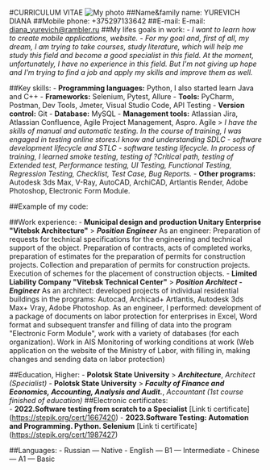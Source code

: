#CURRICULUM VITAE
![My photo](     )
##Name&family name: YUREVICH DIANA
##Mobile phone: +375297133642
##E-mail: E-mail: diana_yurevich@rambler.ru
##My lifes goals in work:
    - _I want to learn how to create mobile applications, website._ 
    - _For my goal and, first of all, my dream, I am trying to take courses, study literature, which will help me study this field and become a good specialist in this field. At the moment, unfortunately, I have no experience in this field. But I'm not giving up hope and I'm trying to find a job and apply my skills and improve them as well._

##Key skills:
    - **Programming languages:** Python, I also started learn Java and C++
    - **Frameworks:** Selenium, Pytest, Allure
    - **Tools:** PyCharm, Postman, Dev Tools, Jmeter, Visual Studio Code, API Testing
    - **Version control:** Git
    - **Database:** MySQL
    - **Management tools:** Atlassian Jira,  Atlassian Confluence,  Agile Project Management, Aspro. Agile
    > *I have the skills of manual and automatic testing. In the course of training, I was engaged in testing online stores.I know and understanding SDLC - software development lifecycle and STLC - software testing lifecycle. In process of training, I learned smoke testing, testing of ?Critical path, testing of Extended test, Performance testing, UI Testing, Functional Testing, Regression Testing, Checklist, Test Case, Bug Reports.*
    - **Other programs:** Autodesk 3ds Max,  V-Ray,  AutoCAD, ArchiCAD,  Artlantis Render, Adobe Photoshop, Electronic Form Module.

##Example of my code:


##Work experience:
    - **Municipal design and production Unitary Enterprise "Vitebsk Architecture"**
    > **_Position Engineer_** As an engineer: Preparation of requests for technical specifications for the engineering and technical support of the object. Preparation of contracts, acts of completed works, preparation of estimates for the preparation
    of permits for construction projects. Collection and preparation of permits for construction projects. Execution of schemes for the placement of construction objects.
    - **Limited Liability Company "Vitebsk Technical Center"**
    > **_Position  Architect - Engineer_** As an architect: developed projects of individual residential buildings in the programs: Autocad, Archicad+ Artlantis, Autodesk 3ds Max+ Vray, Adobe Photoshop.
    As an engineer, I performed: development of a package of documents on labor protection for enterprises in Excel, Word format and subsequent transfer and filling of data into the program "Electronic Form Module", work with a variety of databases (for each organization). Work in AIS Monitoring of working conditions at work (Web application on the website of the Ministry of Labor, with filling in, making changes and sending data on labor protection)
    
##Education, Higher:
    - **Polotsk State University**
    > **_Architecture_**, 
    *Аrchitect (Specialist)*
    - **Polotsk State University**
    > **_Faculty of Finance and Economics, Accounting, Analysis and Audit._**, 
    *Accountant (1st course finished of education)*
##Electronic certificates:  
    - **2022.Software testing from scratch to a Specialist**
    [Link ti certificate] (https://stepik.org/cert/1667420)
    - **2023.Software Testing: Automation and Programming. Python. Selenium**
    [Link ti certificate] (https://stepik.org/cert/1987427)

##Languages: 
    - Russian — Native
    - English — B1 — Intermediate
    - Chinese — A1 — Basic



